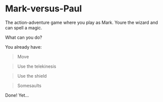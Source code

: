 # Mark-versus-Paul

The action-adventure game where you play as Mark. Youre the wizard and can spell a magic.

What can you do?

You already have:

 > Move

 > Use the telekinesis

 > Use the shield

 > Somesaults

Done! Yet...

